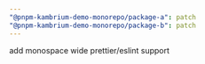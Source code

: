 ```yaml
---
"@pnpm-kambrium-demo-monorepo/package-a": patch
"@pnpm-kambrium-demo-monorepo/package-b": patch
---
```


add monospace wide prettier/eslint support
